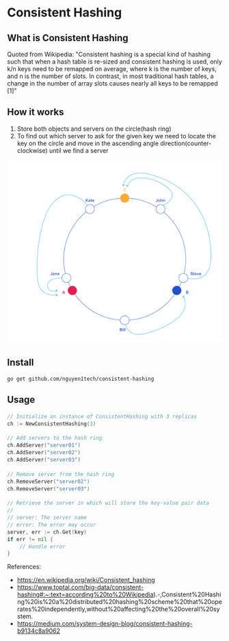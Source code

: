 # Consistent Hashing
## What is Consistent Hashing
Quoted from Wikipedia: "Consistent hashing is a special kind of hashing such that when a
hash table is re-sized and consistent hashing is used, only k/n keys need to be remapped on
average, where k is the number of keys, and n is the number of slots. In contrast, in most
traditional hash tables, a change in the number of array slots causes nearly all keys to be
remapped [1]"
## How it works
1. Store both objects and servers on the circle(hash ring)
2. To find out which server to ask for the given key we need to locate the key on the circle and move in the ascending angle direction(counter-clockwise) until we find a server

![img.png](img.png)
## Install
```
go get github.com/nguyen1tech/consistent-hashing
```
## Usage
```go
// Initialize an instance of ConsistentHashing with 3 replicas
ch := NewConsistentHashing(3)

// Add servers to the hash ring
ch.AddServer("server01")
ch.AddServer("server02")
ch.AddServer("server03")

// Remove server from the hash ring
ch.RemoveServer("server02")
ch.RemoveServer("server03")

// Retrieve the server in which will store the key-value pair data
// 
// server: The server name
// error: The error may occur
server, err := ch.Get(key)
if err != nil {
    // Handle error
}
```
References:
- https://en.wikipedia.org/wiki/Consistent_hashing
- https://www.toptal.com/big-data/consistent-hashing#:~:text=according%20to%20Wikipedia).-,Consistent%20Hashing%20is%20a%20distributed%20hashing%20scheme%20that%20operates%20independently,without%20affecting%20the%20overall%20system.
- https://medium.com/system-design-blog/consistent-hashing-b9134c8a9062
